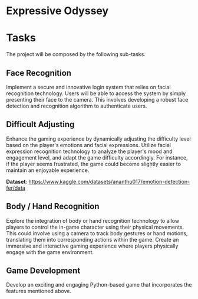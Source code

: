 # Expressive Odyssey

# Tasks
The project will be composed by the following sub-tasks.

## Face Recognition
Implement a secure and innovative login system that relies on facial recognition technology. Users will be able to access the system by simply presenting their face to the camera. This involves developing a robust face detection and recognition algorithm to authenticate users.

## Difficult Adjusting
Enhance the gaming experience by dynamically adjusting the difficulty level based on the player's emotions and facial expressions. Utilize facial expression recognition technology to analyze the player's mood and engagement level, and adapt the game difficulty accordingly. For instance, if the player seems frustrated, the game could become slightly easier to maintain an enjoyable experience.

**Dataset**: https://www.kaggle.com/datasets/ananthu017/emotion-detection-fer/data

## Body / Hand Recognition
Explore the integration of body or hand recognition technology to allow players to control the in-game character using their physical movements. This could involve using a camera to track body gestures or hand motions, translating them into corresponding actions within the game. Create an immersive and interactive gaming experience where players physically engage with the game environment.

## Game Development
Develop an exciting and engaging Python-based game that incorporates the features mentioned above.